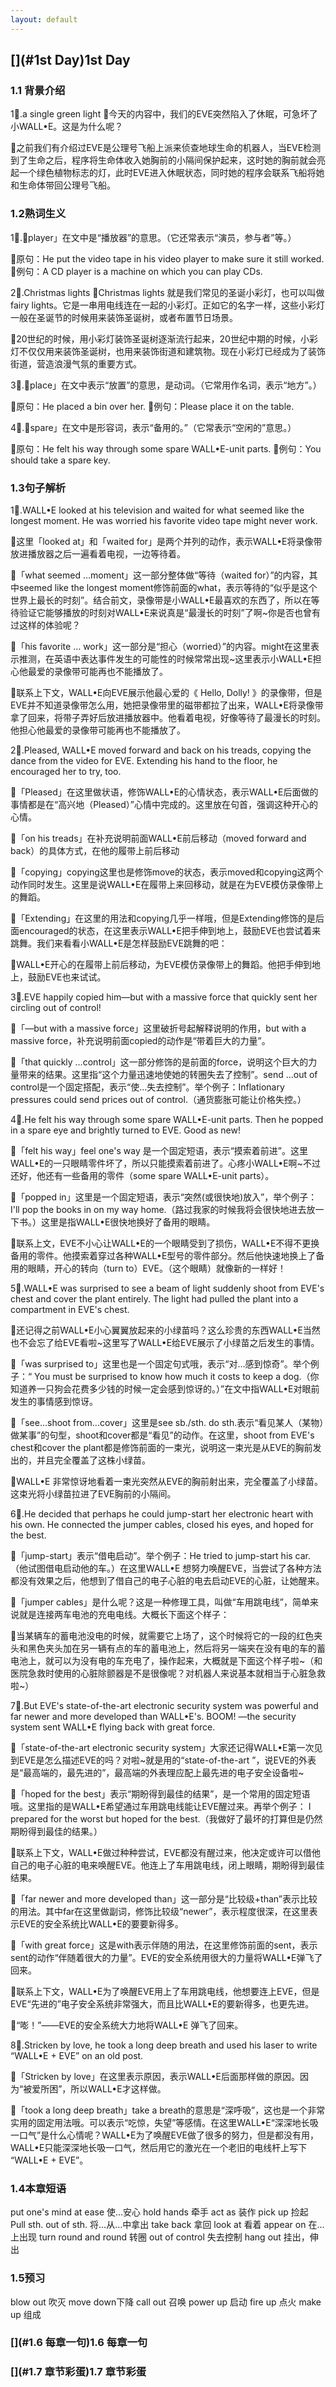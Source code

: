 ```yaml
---
layout: default
---
```


## [](#1st Day)1st Day

### [](#1.1背景介绍)1.1 背景介绍
 
 1⃣️.a single green light
 💫今天的内容中，我们的EVE突然陷入了休眠，可急坏了小WALL•E。这是为什么呢？
 
 💫之前我们有介绍过EVE是公理号飞船上派来侦查地球生命的机器人，当EVE检测到了生命之后，程序将生命体收入她胸前的小隔间保护起来，这时她的胸前就会亮起一个绿色植物标志的灯，此时EVE进入休眠状态，同时她的程序会联系飞船将她和生命体带回公理号飞船。
 
 
### [](#1.2熟词生义)1.2熟词生义

1⃣️.「player」在文中是“播放器”的意思。（它还常表示“演员，参与者”等。）

💫原句：He put the video tape in his video player to make sure it still worked.
💫例句：A CD player is a machine on which you can play CDs.

2⃣️.Christmas lights
💫Christmas lights 就是我们常见的圣诞小彩灯，也可以叫做 fairy lights。它是一串用电线连在一起的小彩灯。正如它的名字一样，这些小彩灯一般在圣诞节的时候用来装饰圣诞树，或者布置节日场景。

💫20世纪的时候，用小彩灯装饰圣诞树逐渐流行起来，20世纪中期的时候，小彩灯不仅仅用来装饰圣诞树，也用来装饰街道和建筑物。现在小彩灯已经成为了装饰街道，营造浪漫气氛的重要方式。

3⃣️.「place」在文中表示“放置”的意思，是动词。（它常用作名词，表示“地方”。）

💫原句：He placed a bin over her.
💫例句：Please place it on the table.

4⃣️.「spare」在文中是形容词，表示“备用的。”（它常表示“空闲的”意思。）

💫原句：He felt his way through some spare WALL•E-unit parts.
💫例句：You should take a spare key.


### [](#1.3句子解析)1.3句子解析

1⃣️.WALL•E looked at his television and waited for what seemed like the longest moment. He was worried his favorite video tape might never work.

💫这里「looked at」和「waited for」是两个并列的动作，表示WALL•E将录像带放进播放器之后一遍看着电视，一边等待着。

💫「what seemed …moment」这一部分整体做“等待（waited for）”的内容，其中seemed like the longest moment修饰前面的what，表示等待的“似乎是这个世界上最长的时刻”。结合前文，录像带是小WALL•E最喜欢的东西了，所以在等待验证它能够播放的时刻对WALL•E来说真是“最漫长的时刻”了啊~你是否也曾有过这样的体验呢？

💫「his favorite … work」这一部分是“担心（worried）”的内容。might在这里表示推测，在英语中表达事件发生的可能性的时候常常出现~这里表示小WALL•E担心他最爱的录像带可能再也不能播放了。

💫联系上下文，WALL•E向EVE展示他最心爱的《 Hello, Dolly! 》的录像带，但是EVE并不知道录像带怎么用，她把录像带里的磁带都拉了出来，WALL•E将录像带拿了回来，将带子弄好后放进播放器中。他看着电视，好像等待了最漫长的时刻。他担心他最爱的录像带可能再也不能播放了。

2⃣️.Pleased, WALL•E moved forward and back on his treads, copying the dance from the video for EVE. Extending his hand to the floor, he encouraged her to try, too.

💫「Pleased」在这里做状语，修饰WALL•E的心情状态，表示WALL•E后面做的事情都是在“高兴地（Pleased）”心情中完成的。这里放在句首，强调这种开心的心情。

💫「on his treads」在补充说明前面WALL•E前后移动（moved forward and back）的具体方式，在他的履带上前后移动

💫「copying」copying这里也是修饰move的状态，表示moved和copying这两个动作同时发生。这里是说WALL•E在履带上来回移动，就是在为EVE模仿录像带上的舞蹈。

💫「Extending」在这里的用法和copying几乎一样哦，但是Extending修饰的是后面encouraged的状态，在这里表示WALL•E把手伸到地上，鼓励EVE也尝试着来跳舞。我们来看看小WALL•E是怎样鼓励EVE跳舞的吧：

💫WALL•E开心的在履带上前后移动，为EVE模仿录像带上的舞蹈。他把手伸到地上，鼓励EVE也来试试。

3⃣️.EVE happily copied him—but with a massive force that quickly sent her circling out of control!

💫「—but with a massive force」这里破折号起解释说明的作用，but with a massive force，补充说明前面copied的动作是“带着巨大的力量”。

💫「that quickly …control」这一部分修饰的是前面的force，说明这个巨大的力量带来的结果。这里指“这个力量迅速地使她的转圈失去了控制”。send …out of control是一个固定搭配，表示“使…失去控制”。举个例子：Inflationary pressures could send prices out of control.（通货膨胀可能让价格失控。）

4⃣️.He felt his way through some spare WALL•E-unit parts. Then he popped in a spare eye and brightly turned to EVE. Good as new!

💫「felt his way」feel one's way 是一个固定短语，表示“摸索着前进”。这里WALL•E的一只眼睛零件坏了，所以只能摸索着前进了。心疼小WALL•E啊~不过还好，他还有一些备用的零件（some spare WALL•E-unit parts）。

💫「popped in」这里是一个固定短语，表示“突然(或很快地)放入”，举个例子：I'll pop the books in on my way home.（路过我家的时候我将会很快地进去放一下书。）这里是指WALL•E很快地换好了备用的眼睛。

💫联系上文，EVE不小心让WALL•E的一个眼睛受到了损伤，WALL•E不得不更换备用的零件。他摸索着穿过各种WALL•E型号的零件部分。然后他快速地换上了备用的眼睛，开心的转向（turn to）EVE。（这个眼睛）就像新的一样好！

5⃣️.WALL•E was surprised to see a beam of light suddenly shoot from EVE's chest and cover the plant entirely. The light had pulled the plant into a compartment in EVE's chest.

💫还记得之前WALL•E小心翼翼放起来的小绿苗吗？这么珍贵的东西WALL•E当然也不会忘了给EVE看啦~这里写了WALL•E给EVE展示了小绿苗之后发生的事情。

💫「was surprised to」这里也是一个固定句式哦，表示“对…感到惊奇”。举个例子：“ You must be surprised to know how much it costs to keep a dog.（你知道养一只狗会花费多少钱的时候一定会感到惊讶的。）”在文中指WALL•E对眼前发生的事情感到惊讶。

💫「see…shoot from…cover」这里是see sb./sth. do sth.表示“看见某人（某物）做某事”的句型，shoot和cover都是“看见”的动作。在这里，shoot from EVE's chest和cover the plant都是修饰前面的一束光，说明这一束光是从EVE的胸前发出的，并且完全覆盖了这株小绿苗。

💫WALL•E 非常惊讶地看着一束光突然从EVE的胸前射出来，完全覆盖了小绿苗。这束光将小绿苗拉进了EVE胸前的小隔间。

6⃣️.He decided that perhaps he could jump-start her electronic heart with his own. He connected the jumper cables, closed his eyes, and hoped for the best.

💫「jump-start」表示“借电启动”。举个例子：He tried to jump-start his car.（他试图借电启动他的车。）在这里WALL•E 想努力唤醒EVE，当尝试了各种方法都没有效果之后，他想到了借自己的电子心脏的电去启动EVE的心脏，让她醒来。

💫「jumper cables」是什么呢？这是一种修理工具，叫做“车用跳电线”，简单来说就是连接两车电池的充电电线。大概长下面这个样子：

💫当某辆车的蓄电池没电的时候，就需要它上场了，这个时候将它的一段的红色夹头和黑色夹头加在另一辆有点的车的蓄电池上，然后将另一端夹在没有电的车的蓄电池上，就可以为没有电的车充电了，操作起来，大概就是下面这个样子啦~（和医院急救时使用的心脏除颤器是不是很像呢？对机器人来说基本就相当于心脏急救啦~）

7⃣️.But EVE's state-of-the-art electronic security system was powerful and far newer and more developed than WALL•E's.
BOOM!
—the security system sent WALL•E flying back with great force.

💫「state-of-the-art electronic security system」大家还记得WALL•E第一次见到EVE是怎么描述EVE的吗？对啦~就是用的“state-of-the-art ”，说EVE的外表是“最高端的，最先进的”，最高端的外表理应配上最先进的电子安全设备啦~

💫「hoped for the best」表示“期盼得到最佳的结果”，是一个常用的固定短语哦。这里指的是WALL•E希望通过车用跳电线能让EVE醒过来。再举个例子： I prepared for the worst but hoped for the best.（我做好了最坏的打算但是仍然期盼得到最佳的结果。）

💫联系上下文，WALL•E做过种种尝试，EVE都没有醒过来，他决定或许可以借他自己的电子心脏的电来唤醒EVE。他连上了车用跳电线，闭上眼睛，期盼得到最佳结果。

💫「far newer and more developed than」这一部分是“比较级+than”表示比较的用法。其中far在这里做副词，修饰比较级“newer”，表示程度很深，在这里表示EVE的安全系统比WALL•E的要要新得多。

💫「with great force」这是with表示伴随的用法，在这里修饰前面的sent，表示sent的动作“伴随着很大的力量”。EVE的安全系统用很大的力量将WALL•E弹飞了回来。

💫联系上下文，WALL•E为了唤醒EVE用上了车用跳电线，他想要连上EVE，但是EVE“先进的”电子安全系统非常强大，而且比WALL•E的要新得多，也更先进。

💫“嘭！”——EVE的安全系统大力地将WALL•E 弹飞了回来。

8⃣️.Stricken by love, he took a long deep breath and used his laser to write “WALL•E + EVE” on an old post.

💫「Stricken by love」在这里表示原因，表示WALL•E后面那样做的原因。因为“被爱所困”，所以WALL•E才这样做。

💫「took a long deep breath」take a breath的意思是“深呼吸”，这也是一个非常实用的固定用法哦。可以表示“吃惊，失望”等感情。在这里WALL•E“深深地长吸一口气”是什么心情呢？WALL•E为了唤醒EVE做了很多的努力，但是都没有用，WALL•E只能深深地长吸一口气，然后用它的激光在一个老旧的电线杆上写下 “WALL•E + EVE”。


### [](#1.4本章短语)1.4本章短语

put one's mind at ease  使…安心
hold hands  牵手
act as  装作
pick up  捡起
Pull sth. out of sth.  将…从…中拿出
take back  拿回
look at  看着
appear on  在…上出现
turn round and round  转圈
out of control  失去控制
hang out  挂出，伸出

### [](#1.5预习)1.5预习

blow out 吹灭
move down下降
call out 召唤
power up 启动
fire up 点火
make up 组成

### [](#1.6 每章一句)1.6 每章一句



### [](#1.7 章节彩蛋)1.7 章节彩蛋




